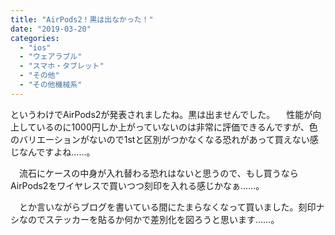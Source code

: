 ```yaml
---
title: "AirPods2！黒は出なかった！"
date: "2019-03-20"
categories: 
  - "ios"
  - "ウェアラブル"
  - "スマホ・タブレット"
  - "その他"
  - "その他機械系"
---
```


というわけでAirPods2が発表されましたね。黒は出ませんでした。 　性能が向上しているのに1000円しか上がっていないのは非常に評価できるんですが、色のバリエーションがないので1stと区別がつかなくなる恐れがあって買えない感じなんですよね……。

　流石にケースの中身が入れ替わる恐れはないと思うので、もし買うならAirPods2をワイヤレスで買いつつ刻印を入れる感じかなぁ……。

　とか言いながらブログを書いている間にたまらなくなって買いました。刻印ナシなのでステッカーを貼るか何かで差別化を図ろうと思います……。
